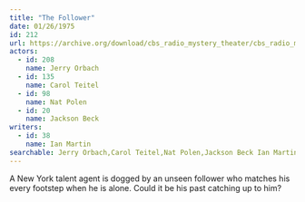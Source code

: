 ```yaml
---
title: "The Follower"
date: 01/26/1975
id: 212
url: https://archive.org/download/cbs_radio_mystery_theater/cbs_radio_mystery_theater-0201-0250.zip/cbs_radio_mystery_theater-0201-0250%2Fcbsrmt_0212_the_follower.mp3
actors:  
  - id: 208
    name: Jerry Orbach  
  - id: 135
    name: Carol Teitel  
  - id: 98
    name: Nat Polen  
  - id: 20
    name: Jackson Beck
writers:  
  - id: 38
    name: Ian Martin
searchable: Jerry Orbach,Carol Teitel,Nat Polen,Jackson Beck Ian Martin
---
```

A New York talent agent is dogged by an unseen follower who matches his every footstep when he is alone. Could it be his past catching up to him?